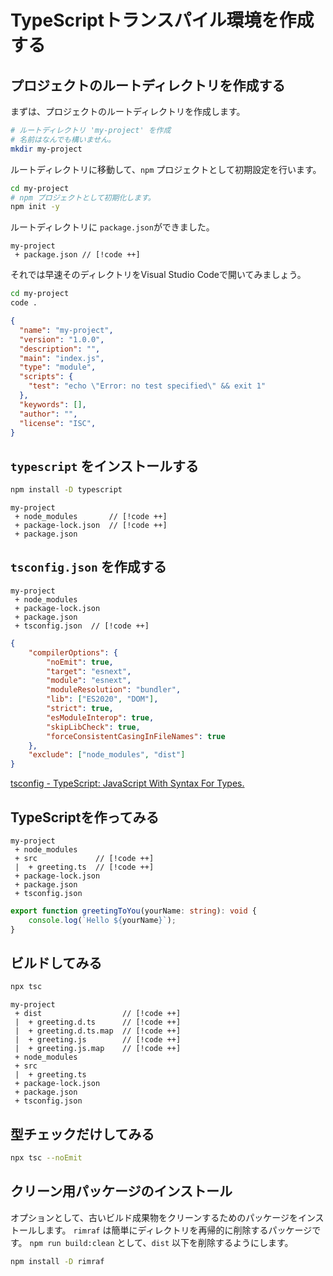 # TypeScriptトランスパイル環境を作成する

## プロジェクトのルートディレクトリを作成する

まずは、プロジェクトのルートディレクトリを作成します。

```bash :no-line-numbers
# ルートディレクトリ 'my-project' を作成
# 名前はなんでも構いません。
mkdir my-project
```

ルートディレクトリに移動して、`npm` プロジェクトとして初期設定を行います。

```bash
cd my-project
# npm プロジェクトとして初期化します。
npm init -y
```

ルートディレクトリに `package.json`ができました。

```text :no-line-numbers
my-project
 + package.json // [!code ++]
```

それでは早速そのディレクトリをVisual Studio Codeで開いてみましょう。

```bash
cd my-project
code .
```



```json
{
  "name": "my-project",
  "version": "1.0.0",
  "description": "",
  "main": "index.js",
  "type": "module",
  "scripts": {
    "test": "echo \"Error: no test specified\" && exit 1"
  },
  "keywords": [],
  "author": "",
  "license": "ISC",
}
```


## `typescript` をインストールする

```bash
npm install -D typescript
```

```text :no-line-numbers
my-project
 + node_modules       // [!code ++]
 + package-lock.json  // [!code ++]
 + package.json
```

## `tsconfig.json` を作成する

```text :no-line-numbers
my-project
 + node_modules
 + package-lock.json
 + package.json
 + tsconfig.json  // [!code ++]
```

```json
{
    "compilerOptions": {
        "noEmit": true,
        "target": "esnext",
        "module": "esnext",
        "moduleResolution": "bundler",
        "lib": ["ES2020", "DOM"],
        "strict": true,
        "esModuleInterop": true,
        "skipLibCheck": true,
        "forceConsistentCasingInFileNames": true
    },
    "exclude": ["node_modules", "dist"]
}
```

[tsconfig - TypeScript: JavaScript With Syntax For Types.](https://www.typescriptlang.org/tsconfig/)

## TypeScriptを作ってみる

```text :no-line-numbers
my-project
 + node_modules
 + src             // [!code ++]
 |  + greeting.ts  // [!code ++]
 + package-lock.json
 + package.json
 + tsconfig.json
```

```typescript
export function greetingToYou(yourName: string): void {
    console.log(`Hello ${yourName}`);
}
```

## ビルドしてみる

```bash
npx tsc
```

```text :no-line-numbers
my-project
 + dist                  // [!code ++]
 |  + greeting.d.ts      // [!code ++]
 |  + greeting.d.ts.map  // [!code ++]
 |  + greeting.js        // [!code ++]
 |  + greeting.js.map    // [!code ++]
 + node_modules
 + src
 |  + greeting.ts
 + package-lock.json
 + package.json
 + tsconfig.json
```

## 型チェックだけしてみる

```bash
npx tsc --noEmit
```

## クリーン用パッケージのインストール <Badge text="オプション" type="tip" vertical="top" />

オプションとして、古いビルド成果物をクリーンするためのパッケージをインストールします。
`rimraf` は簡単にディレクトリを再帰的に削除するパッケージです。
`npm run build:clean` として、`dist` 以下を削除するようにします。

```bash :no-line-numbers
npm install -D rimraf
```
